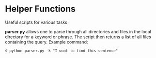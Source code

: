 # Helper Functions
Useful scripts for various tasks

**parser.py** allows one to parse through all directories and files in the local directory for a keyword or phrase. The script then returns a list of all files containing the query. Example command:

```shell
$ python parser.py -k "I want to find this sentence"
```
